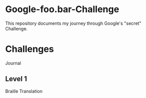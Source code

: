 # Google-foo.bar-Challenge
This repository documents my journey through Google's "secret" Challenge.

# Challenges

Journal

## Level 1

Braille Translation
